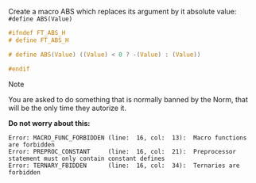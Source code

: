 Create a macro ABS which replaces its argument by it absolute value: `#define ABS(Value)`

```c
#ifndef FT_ABS_H
# define FT_ABS_H

# define ABS(Value) ((Value) < 0 ? -(Value) : (Value))

#endif
```
> [!NOTE]  
> You are asked to do something that is normally banned by the Norm, that will be the only time they autorize it.

**Do not worry about this:**
```shell
Error: MACRO_FUNC_FORBIDDEN (line:  16, col:  13):	Macro functions are forbidden
Error: PREPROC_CONSTANT     (line:  16, col:  21):	Preprocessor statement must only contain constant defines
Error: TERNARY_FBIDDEN      (line:  16, col:  34):	Ternaries are forbidden
```
